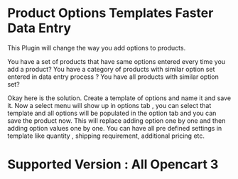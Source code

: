# Product Options Templates Faster Data Entry

This Plugin will change the way you add options to products.

You have a set of products that have same options entered every time you add a product?
You have a category of products with similar option set entered in data entry process ?
You have all products with similar option set?

Okay here is the solution.
Create a template of options and name it and save it.
Now a select menu will show up in options tab , you can select that template and all options will be populated in the option tab and you can save the product now.
This will replace adding option one by one and then adding option values one by one.
You can have all pre defined settings in template like quantity , shipping requirement, additional pricing etc.

# Supported Version : All Opencart 3
